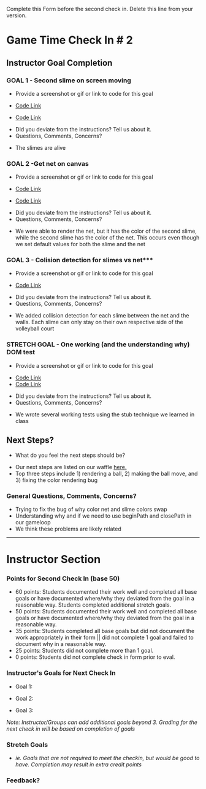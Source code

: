 Complete this Form before the second check in. Delete this line from your version.

# Game Time Check In # 2

## Instructor Goal Completion

### GOAL 1 - Second slime on screen moving

  - Provide a screenshot or gif or link to code for this goal
 
 * [Code Link](https://github.com/dtinianow/slime_volleyball/blob/master/lib/scripts/game.js#L42-L44)
 
 * [Code Link](https://github.com/dtinianow/slime_volleyball/blob/master/lib/scripts/slime.js#L18-L35)
 
  - Did you deviate from the instructions? Tell us about it.
  - Questions, Comments, Concerns?
  
  *  The slimes are alive

### GOAL 2 -Get net on canvas

- Provide a screenshot or gif or link to code for this goal

* [Code Link](https://github.com/dtinianow/slime_volleyball/blob/master/lib/scripts/net.js)

* [Code Link](https://github.com/dtinianow/slime_volleyball/blob/master/lib/scripts/game.js#L28)

- Did you deviate from the instructions? Tell us about it.
- Questions, Comments, Concerns?

*  We were able to render the net, but it has the color of the second slime, while the second slime has the color of the net.  This occurs even though we set default values for both the slime and the net

### GOAL 3 - Colision detection for slimes vs net***

- Provide a screenshot or gif or link to code for this goal

* [Code Link](https://github.com/dtinianow/slime_volleyball/blob/master/lib/scripts/slime.js#L23-L35)

- Did you deviate from the instructions? Tell us about it.
- Questions, Comments, Concerns?

* We added collision detection for each slime between the net and the walls.  Each slime can only stay on their own respective side of the volleyball court

### STRETCH GOAL - One working (and the understanding why) DOM test

- Provide a screenshot or gif or link to code for this goal

* [Code Link](https://github.com/dtinianow/slime_volleyball/blob/master/test/slime-test.js#L90-118)
* [Code Link](https://github.com/dtinianow/slime_volleyball/blob/master/test/net-test.js#L44-55)

- Did you deviate from the instructions? Tell us about it.
- Questions, Comments, Concerns?

* We wrote several working tests using the stub technique we learned in class

## Next Steps?

- What do you feel the next steps should be?

* Our next steps are listed on our waffle [here.](https://waffle.io/dtinianow/slime_volleyball)
* Top three steps include 1) rendering a ball, 2) making the ball move, and 3) fixing the color rendering bug

### General Questions, Comments, Concerns?

*  Trying to fix the bug of why color net and slime colors swap 
*  Understanding why and if we need to use beginPath and closePath in our gameloop
*  We think these problems are likely related

-----

# Instructor Section

### Points for Second Check In (base 50)

* 60 points: Students documented their work well and completed all base goals or have documented where/why they deviated from the goal in a reasonable way. Students completed additional stretch goals.
* 50 points: Students documented their work well and completed all base goals or have documented where/why they deviated from the goal in a reasonable way.
* 35 points: Students completed all base goals but did not document the work appropriately in their form || did not complete 1 goal and failed to document why in a reasonable way.
* 25 points: Students did not complete more than 1 goal.
* 0 points: Students did not complete check in form prior to eval.

### Instructor's Goals for Next Check In

* Goal 1:

* Goal 2:

* Goal 3:

_Note: Instructor/Groups can add additional goals beyond 3. Grading for the next check in will be based on completion of goals_

### Stretch Goals

* _ie. Goals that are not required to meet the checkin, but would be good to have. Completion may result in extra credit points_

### Feedback?
